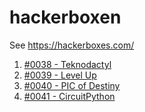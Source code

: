 # hackerboxen

See https://hackerboxes.com/


 1. [#0038 - Teknodactyl](https://hackerboxes.com/collections/past-hackerboxes/products/hackerbox-0038-teknodactyl)
 1. [#0039 - Level Up](https://hackerboxes.com/collections/past-hackerboxes/products/hackerbox-0039-power-up)
 1. [#0040 - PIC of Destiny](https://hackerboxes.com/collections/past-hackerboxes/products/hackerbox-0040-pic-of-destiny)
 1. [#0041 - CircuitPython](https://hackerboxes.com/collections/past-hackerboxes/products/hackerbox-0041-circuitpython)
